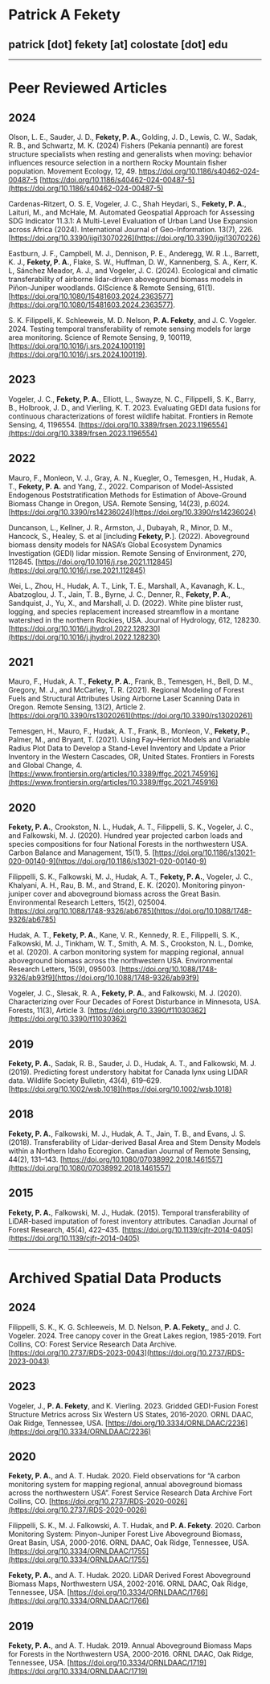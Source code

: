# Patrick A Fekety  
## patrick [dot] fekety [at] colostate [dot] edu
------------------------------------------------


# Peer Reviewed Articles


## 2024
Olson, L. E., Sauder, J. D., **Fekety, P. A.**, Golding, J. D., Lewis, C. W., Sadak, R. B., and Schwartz, M. K. (2024) Fishers (Pekania pennanti) are forest structure specialists when resting and generalists when moving: behavior influences resource selection in a northern Rocky Mountain fisher population. Movement Ecology, 12, 49. https://doi.org/10.1186/s40462-024-00487-5 [https://doi.org/10.1186/s40462-024-00487-5](https://doi.org/10.1186/s40462-024-00487-5)

Cardenas-Ritzert, O. S. E, Vogeler, J. C., Shah Heydari, S., **Fekety, P. A.**, Laituri, M., and McHale, M. Automated Geospatial Approach for Assessing SDG Indicator 11.3.1: A Multi-Level Evaluation of Urban Land Use Expansion across Africa (2024). International Journal of Geo-Information.  13(7), 226. [https://doi.org/10.3390/ijgi13070226](https://doi.org/10.3390/ijgi13070226)

Eastburn, J. F., Campbell, M. J., Dennison, P. E., Anderegg, W. R .L., Barrett, K. J., **Fekety, P. A.**, Flake, S. W., Huffman, D. W., Kannenberg, S. A., Kerr, K. L, Sánchez Meador, A. J., and Vogeler, J. C. (2024). Ecological and climatic transferability of airborne lidar-driven aboveground biomass models in Piñon-Juniper woodlands. GIScience & Remote Sensing, 61(1). [https://doi.org/10.1080/15481603.2024.2363577](https://doi.org/10.1080/15481603.2024.2363577).

S. K. Filippelli, K. Schleeweis, M. D. Nelson, **P. A. Fekety**, and J. C. Vogeler. 2024. Testing temporal transferability of remote sensing models for large area monitoring. Science of Remote Sensing, 9, 100119, [https://doi.org/10.1016/j.srs.2024.100119](https://doi.org/10.1016/j.srs.2024.100119).

## 2023
Vogeler, J. C., **Fekety, P. A.**, Elliott, L., Swayze, N. C., Filippelli, S. K., Barry, B., Holbrook, J. D., and Vierling, K. T. 2023. Evaluating GEDI data fusions for continuous characterizations of forest wildlife habitat. Frontiers in Remote Sensing, 4, 1196554. [https://doi.org/10.3389/frsen.2023.1196554](https://doi.org/10.3389/frsen.2023.1196554)

## 2022  
Mauro, F., Monleon, V. J., Gray, A. N., Kuegler, O., Temesgen, H., Hudak, A. T., **Fekety, P. A.** and Yang, Z., 2022. Comparison of Model-Assisted Endogenous Poststratification Methods for Estimation of Above-Ground Biomass Change in Oregon, USA. Remote Sensing, 14(23), p.6024. [https://doi.org/10.3390/rs14236024](https://doi.org/10.3390/rs14236024)

Duncanson, L., Kellner, J. R., Armston, J., Dubayah, R., Minor, D. M., Hancock, S., Healey, S. et al [including **Fekety, P.**]. (2022). Aboveground biomass density models for NASA’s Global Ecosystem Dynamics Investigation (GEDI) lidar mission. Remote Sensing of Environment, 270, 112845. [https://doi.org/10.1016/j.rse.2021.112845](https://doi.org/10.1016/j.rse.2021.112845)

Wei, L., Zhou, H., Hudak, A. T., Link, T. E., Marshall, A., Kavanagh, K. L., Abatzoglou, J. T., Jain, T. B., Byrne, J. C., Denner, R., **Fekety, P. A.**, Sandquist, J., Yu, X., and Marshall, J. D. (2022). White pine blister rust, logging, and species replacement increased streamflow in a montane watershed in the northern Rockies, USA. Journal of Hydrology, 612, 128230. [https://doi.org/10.1016/j.jhydrol.2022.128230](https://doi.org/10.1016/j.jhydrol.2022.128230) 

 
## 2021  
Mauro, F., Hudak, A. T., **Fekety, P. A.**, Frank, B., Temesgen, H., Bell, D. M., Gregory, M. J., and McCarley, T. R. (2021). Regional Modeling of Forest Fuels and Structural Attributes Using Airborne Laser Scanning Data in Oregon. Remote Sensing, 13(2), Article 2. [https://doi.org/10.3390/rs13020261](https://doi.org/10.3390/rs13020261) 

Temesgen, H., Mauro, F., Hudak, A. T., Frank, B., Monleon, V., **Fekety, P.**, Palmer, M., and Bryant, T. (2021). Using Fay–Herriot Models and Variable Radius Plot Data to Develop a Stand-Level Inventory and Update a Prior Inventory in the Western Cascades, OR, United States. Frontiers in Forests and Global Change, 4. [https://www.frontiersin.org/articles/10.3389/ffgc.2021.745916](https://www.frontiersin.org/articles/10.3389/ffgc.2021.745916) 

 
## 2020  
**Fekety, P. A.**, Crookston, N. L., Hudak, A. T., Filippelli, S. K., Vogeler, J. C., and Falkowski, M. J. (2020). Hundred year projected carbon loads and species compositions for four National Forests in the northwestern USA. Carbon Balance and Management, 15(1), 5. [https://doi.org/10.1186/s13021-020-00140-9](https://doi.org/10.1186/s13021-020-00140-9) 

Filippelli, S. K., Falkowski, M. J., Hudak, A. T., **Fekety, P. A.**, Vogeler, J. C., Khalyani, A. H., Rau, B. M., and Strand, E. K. (2020). Monitoring pinyon-juniper cover and aboveground biomass across the Great Basin. Environmental Research Letters, 15(2), 025004. [https://doi.org/10.1088/1748-9326/ab6785](https://doi.org/10.1088/1748-9326/ab6785) 

Hudak, A. T., **Fekety, P. A.**, Kane, V. R., Kennedy, R. E., Filippelli, S. K., Falkowski, M. J., Tinkham, W. T., Smith, A. M. S., Crookston, N. L., Domke, et al. (2020). A carbon monitoring system for mapping regional, annual aboveground biomass across the northwestern USA. Environmental Research Letters, 15(9), 095003. [https://doi.org/10.1088/1748-9326/ab93f9](https://doi.org/10.1088/1748-9326/ab93f9) 

Vogeler, J. C., Slesak, R. A., **Fekety, P. A.**, and Falkowski, M. J. (2020). Characterizing over Four Decades of Forest Disturbance in Minnesota, USA. Forests, 11(3), Article 3. [https://doi.org/10.3390/f11030362](https://doi.org/10.3390/f11030362) 

 
## 2019  
**Fekety, P. A.**, Sadak, R. B., Sauder, J. D., Hudak, A. T., and Falkowski, M. J. (2019). Predicting forest understory habitat for Canada lynx using LIDAR data. Wildlife Society Bulletin, 43(4), 619–629. [https://doi.org/10.1002/wsb.1018](https://doi.org/10.1002/wsb.1018) 

 
## 2018  
**Fekety, P. A.**, Falkowski, M. J., Hudak, A. T., Jain, T. B., and Evans, J. S. (2018). Transferability of Lidar-derived Basal Area and Stem Density Models within a Northern Idaho Ecoregion. Canadian Journal of Remote Sensing, 44(2), 131–143. [https://doi.org/10.1080/07038992.2018.1461557](https://doi.org/10.1080/07038992.2018.1461557) 

 
## 2015  

**Fekety, P. A.**, Falkowski, M. J., Hudak. (2015). Temporal transferability of LiDAR-based imputation of forest inventory attributes. Canadian Journal of Forest Research, 45(4), 422–435. [https://doi.org/10.1139/cjfr-2014-0405](https://doi.org/10.1139/cjfr-2014-0405)  



-----------------------------------------------------------------------------------------------------------------------------------------------------------------------------------------------------------------------------------

 
# Archived Spatial Data Products 
## 2024
Filippelli, S. K., K. G. Schleeweis, M. D. Nelson, **P. A. Fekety,**, and J. C. Vogeler. 2024. Tree canopy cover in the Great Lakes region, 1985-2019. Fort Collins, CO: Forest Service Research Data Archive. [https://doi.org/10.2737/RDS-2023-0043](https://doi.org/10.2737/RDS-2023-0043)

## 2023
Vogeler, J., **P. A. Fekety**, and K. Vierling. 2023. Gridded GEDI-Fusion Forest Structure Metrics across Six Western US States, 2016-2020. ORNL DAAC, Oak Ridge, Tennessee, USA. [https://doi.org/10.3334/ORNLDAAC/2236](https://doi.org/10.3334/ORNLDAAC/2236)

## 2020  
**Fekety, P. A.**, and A. T. Hudak. 2020. Field observations for “A carbon monitoring system for mapping regional, annual aboveground biomass across the northwestern USA”. Forest Service Research Data Archive Fort Collins, CO. [https://doi.org/10.2737/RDS-2020-0026](https://doi.org/10.2737/RDS-2020-0026) 
  
Filippelli, S. K., M. J. Falkowski, A. T. Hudak, and **P. A. Fekety**. 2020. Carbon Monitoring System: Pinyon-Juniper Forest Live Aboveground Biomass, Great Basin, USA, 2000-2016. ORNL DAAC, Oak Ridge, Tennessee, USA. [https://doi.org/10.3334/ORNLDAAC/1755](https://doi.org/10.3334/ORNLDAAC/1755) 
  
**Fekety, P. A.**, and A. T. Hudak. 2020. LiDAR Derived Forest Aboveground Biomass Maps, Northwestern USA, 2002-2016. ORNL DAAC, Oak Ridge, Tennessee, USA. [https://doi.org/10.3334/ORNLDAAC/1766](https://doi.org/10.3334/ORNLDAAC/1766) 
  
## 2019  
**Fekety, P. A.**, and A. T. Hudak. 2019. Annual Aboveground Biomass Maps for Forests in the Northwestern USA, 2000-2016. ORNL DAAC, Oak Ridge, Tennessee, USA. [https://doi.org/10.3334/ORNLDAAC/1719](https://doi.org/10.3334/ORNLDAAC/1719) 

